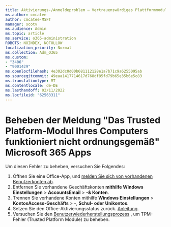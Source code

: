```yaml
---
title: Aktivierungs-/Anmeldeproblem – Vertrauenswürdiges Plattformmodul nicht ordnungsgemäß funktioniert
ms.author: cmcatee
author: cmcatee-MSFT
manager: scotv
ms.audience: Admin
ms.topic: article
ms.service: o365-administration
ROBOTS: NOINDEX, NOFOLLOW
localization_priority: Normal
ms.collection: Adm_O365
ms.custom:
- "3406"
- "9001429"
ms.openlocfilehash: 4e302dc0d00b681112128e1a7b71c9a6255095ab
ms.sourcegitcommit: 49eaa1417714617d768df85fd79b65e35b6e5c83
ms.translationtype: MT
ms.contentlocale: de-DE
ms.lasthandoff: 02/11/2022
ms.locfileid: "62563311"
---
```

# <a name="fixing-the-microsoft-365-apps-your-computers-trusted-platform-module-is-not-functioning-properly-message"></a>Beheben der Meldung "Das Trusted Platform-Modul Ihres Computers funktioniert nicht ordnungsgemäß" Microsoft 365 Apps

Um diesen Fehler zu beheben, versuchen Sie Folgendes:

1. Öffnen Sie eine Office-App, und [melden Sie sich von vorhandenen Benutzerkonten ab](https://support.office.com/article/5a20dc11-47e9-4b6f-945d-478cb6d92071).   
2. Entfernen Sie vorhandene Geschäftskonten **mithilfe Windows Einstellungen** >  **AccountsEmail** > **-& Konten**. 
3. Trennen Sie vorhandene Konten mithilfe **Windows Einstellungen** >  **KontosAccess-Geschäfts** > -, **Schul- oder Unikontos**. 
4. Setzen Sie den Office-Aktivierungsstatus zurück. [Anleitung](https://docs.microsoft.com/office365/troubleshoot/activation/reset-office-365-proplus-activation-state
).
5. Versuchen Sie den [Benutzerwiederherstellungsprozess](https://docs.microsoft.com/office365/troubleshoot/administration/connection-issue-when-sign-in-office-2016#symptom-2) , um TPM-Fehler (Trusted Platform Module) zu beheben.